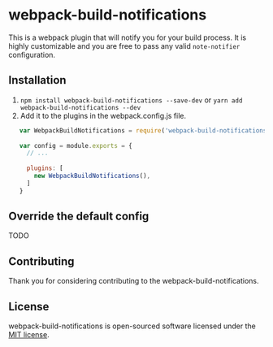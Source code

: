 # webpack-build-notifications

This is a webpack plugin that will notify you for your build process. It is highly customizable and you are free to pass any valid `note-notifier` configuration.

## Installation

  1. `npm install webpack-build-notifications --save-dev` or `yarn add webpack-build-notifications --dev`
  2. Add it to the plugins in the webpack.config.js file.
  
  ```javascript
     var WebpackBuildNotifications = require('webpack-build-notifications');
      
     var config = module.exports = {
       // ...
      
       plugins: [
         new WebpackBuildNotifications(),
       ]
     }
  ```
  
## Override the default config
  TODO
 
 ## Contributing
 
 Thank you for considering contributing to the webpack-build-notifications.
 
 ## License
 
 webpack-build-notifications is open-sourced software licensed under the [MIT license](http://opensource.org/licenses/MIT).